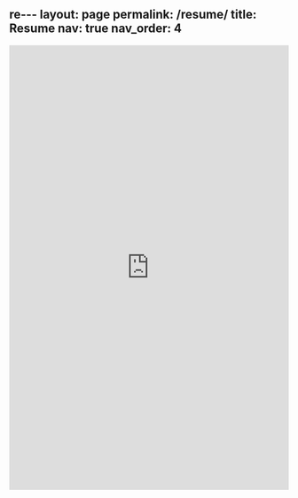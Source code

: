 re---
layout: page
permalink: /resume/
title: Resume
nav: true
nav_order: 4
---

<iframe src="https://jakebarkovitch.com/assets/pdf/Barkovitch_Resume.pdf" title="resume" width="100%" height="800" frameBorder="0"></iframe>
